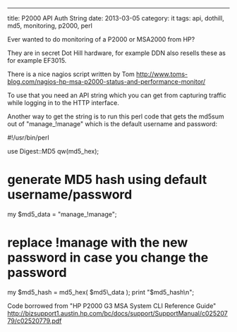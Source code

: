 ---
title: P2000 API Auth String
date: 2013-03-05
category: it
tags: api, dothill, md5, monitoring, p2000, perl

Ever wanted to do monitoring of a P2000 or MSA2000 from HP?

They are in secret Dot Hill hardware, for example DDN also resells these as for example EF3015.

There is a nice nagios script written by Tom http://www.toms-blog.com/nagios-hp-msa-p2000-status-and-performance-monitor/

To use that you need an API string which you can get from capturing traffic while logging in to the HTTP interface.

Another way to get the string is to run this perl code that gets the md5sum out of "manage\_!manage" which is the default username and password:

#!/usr/bin/perl

use Digest::MD5 qw(md5\_hex);
# generate MD5 hash using default username/password
my $md5\_data = "manage\_!manage";
# replace !manage with the new password in case you change the password
my $md5\_hash = md5\_hex( $md5\_data );
print "$md5\_hash\\n";

Code borrowed from "HP P2000 G3 MSA System CLI Reference Guide" http://bizsupport1.austin.hp.com/bc/docs/support/SupportManual/c02520779/c02520779.pdf
